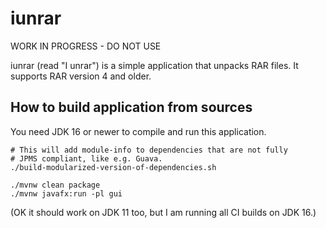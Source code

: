 # iunrar

WORK IN PROGRESS - DO NOT USE

iunrar (read "I unrar") is a simple application that unpacks RAR files.
It supports RAR version 4 and older.

## How to build application from sources

You need JDK 16 or newer to compile and run this application.
```
# This will add module-info to dependencies that are not fully
# JPMS compliant, like e.g. Guava.
./build-modularized-version-of-dependencies.sh

./mvnw clean package
./mvnw javafx:run -pl gui
```

(OK it should work on JDK 11 too, but I am running all CI builds on JDK 16.)

